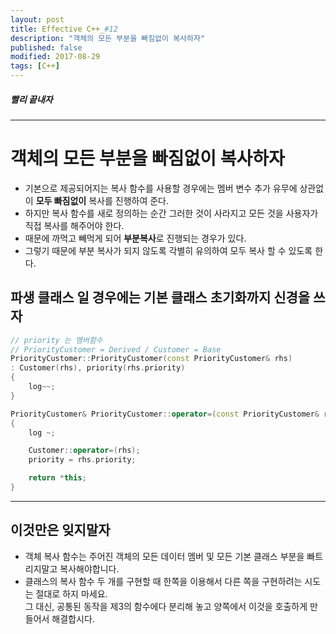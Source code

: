 ```yaml
---
layout: post
title: Effective C++_#12
description: "객체의 모든 부분을 빠짐없이 복사하자"
published: false
modified: 2017-08-29
tags: [C++]
---
```


##### 빨리 끝내자

---

# 객체의 모든 부분을 빠짐없이 복사하자
- 기본으로 제공되어지는 복사 함수를 사용할 경우에는 멤버 변수 추가 유무에 상관없이 **모두 빠짐없이** 복사를 진행하여 준다.  
- 하지만 복사 함수를 새로 정의하는 순간 그러한 것이 사라지고 모든 것을 사용자가 직접 복사를 해주어야 한다.
- 때문에 까먹고 빼먹게 되어 **부분복사**로 진행되는 경우가 있다.
- 그렇기 때문에 부분 복사가 되지 않도록 각별히 유의하여 모두 복사 할 수 있도록 한다.

## 파생 클래스 일 경우에는 기본 클래스 초기화까지 신경을 쓰자
```cpp
// priority 는 멤버함수
// PriorityCustomer = Derived / Customer = Base
PriorityCustomer::PriorityCustomer(const PriorityCustomer& rhs)
: Customer(rhs), priority(rhs.priority)
{
    log~~;
}

PriorityCustomer& PriorityCustomer::operator=(const PriorityCustomer& rhs)
{
    log ~;

    Customer::operator=(rhs);
    priority = rhs.priority;

    return *this;
}
```

---

## 이것만은 잊지말자
- 객체 복사 함수는 주어진 객체의 모든 데이터 멤버 및 모든 기본 클래스 부분을 빠트리지말고 복사해야합니다.
- 클래스의 복사 함수 두 개를 구현할 때 한쪽을 이용해서 다른 쪽을 구현하려는 시도는 절대로 하지 마세요.  
그 대신, 공통된 동작을 제3의 함수에다 분리해 놓고 양쪽에서 이것을 호출하게 만들어서 해결합시다.